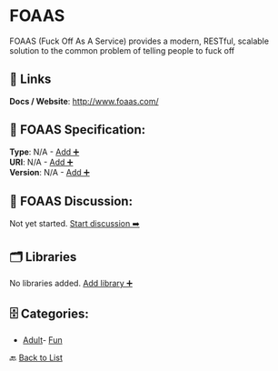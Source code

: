 # FOAAS

FOAAS (Fuck Off As A Service) provides a modern, RESTful, scalable solution to the common problem of telling people to fuck off

##  🔗 Links
**Docs / Website**: http://www.foaas.com/

## 🧬 FOAAS Specification:
**Type**: N/A - [Add ➕](https://github.com/apis-list/apis-list/edit/main/apis.yaml#6137)  
**URI**: N/A - [Add ➕](https://github.com/apis-list/apis-list/edit/main/apis.yaml#6137)  
**Version**: N/A - [Add ➕](https://github.com/apis-list/apis-list/edit/main/apis.yaml#6137)

## 💬 FOAAS Discussion:
Not yet started. [Start discussion ➡️](https://github.com/apis-list/apis-list/discussions/new)

## 🗂️ Libraries

No libraries added. [Add library ➕](https://github.com/apis-list/apis-list/edit/main/apis.yaml#6137)    


## 🗄️ Categories:
- [Adult](https://github.com/apis-list/apis-list#adult-)- [Fun](https://github.com/apis-list/apis-list#fun-)

🔙  [Back to List](https://github.com/apis-list/apis-list)
